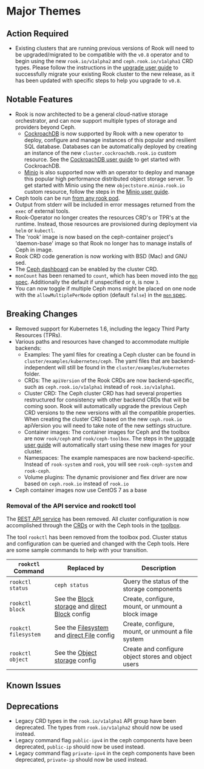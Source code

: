 # Major Themes

## Action Required

- Existing clusters that are running previous versions of Rook will need to be upgraded/migrated to be compatible with the `v0.8` operator and to begin using the new `rook.io/v1alpha2` and `ceph.rook.io/v1alpha1` CRD types.  Please follow the instructions in the [upgrade user guide](Documentation/upgrade.md) to successfully migrate your existing Rook cluster to the new release, as it has been updated with specific steps to help you upgrade to `v0.8`.

## Notable Features

- Rook is now architected to be a general cloud-native storage orchestrator, and can now support multiple types of storage and providers beyond Ceph.
  - [CockroachDB](https://www.cockroachlabs.com/) is now supported by Rook with a new operator to deploy, configure and manage instances of this popular and resilient SQL database.  Databases can be automatically deployed by creating an instance of the new `cluster.cockroachdb.rook.io` custom resource. See the [CockroachDB user guide](Documentation/cockroachdb.md) to get started with CockroachDB.
  - [Minio](https://www.minio.io/) is also supported now with an operator to deploy and manage this popular high performance distributed object storage server.  To get started with Minio using the new `objectstore.minio.rook.io` custom resource, follow the steps in the [Minio user guide](Documentation/minio-object-store.md).
- Ceph tools can be run [from any rook pod](Documentation/common-issues.md#ceph-tools).
- Output from stderr will be included in error messages returned from the `exec` of external tools.
- Rook-Operator no longer creates the resources CRD's or TPR's at the runtime. Instead, those resources are provisioned during deployment via `helm` or `kubectl`.
- The 'rook' image is now based on the ceph-container project's 'daemon-base' image so that Rook no
  longer has to manage installs of Ceph in image.
- Rook CRD code generation is now working with BSD (Mac) and GNU sed.
- The [Ceph dashboard](Documentation/ceph-dashboard.md) can be enabled by the cluster CRD.
- `monCount` has been renamed to `count`, which has been moved into the [`mon` spec](Documentation/ceph-cluster-crd.md#mon-settings). Additionally the default if unspecified or `0`, is now `3`.
- You can now toggle if multiple Ceph mons might be placed on one node with the `allowMultiplePerNode` option (default `false`) in the [`mon` spec](Documentation/ceph-cluster-crd.md#mon-settings).

## Breaking Changes

- Removed support for Kubernetes 1.6, including the legacy Third Party Resources (TPRs).
- Various paths and resources have changed to accommodate multiple backends:
  - Examples: The yaml files for creating a Ceph cluster can be found in `cluster/examples/kubernetes/ceph`. The yaml files that are backend-independent will still be found in the `cluster/examples/kubernetes` folder.
  - CRDs: The `apiVersion` of the Rook CRDs are now backend-specific, such as `ceph.rook.io/v1alpha1` instead of `rook.io/v1alpha1`.
  - Cluster CRD: The Ceph cluster CRD has had several properties restructured for consistency with other backend CRDs that will be coming soon. Rook will automatically upgrade the previous Ceph CRD versions to the new versions with all the compatible properties. When creating the cluster CRD based on the new `ceph.rook.io` apiVersion you will need to take note of the new settings structure.
  - Container images: The container images for Ceph and the toolbox are now `rook/ceph` and `rook/ceph-toolbox`.  The steps in the [upgrade user guide](Documentation/upgrade.md) will automatically start using these new images for your cluster.
  - Namespaces: The example namespaces are now backend-specific. Instead of `rook-system` and `rook`, you will see `rook-ceph-system` and `rook-ceph`.
  - Volume plugins: The dynamic provisioner and flex driver are now based on `ceph.rook.io` instead of `rook.io`
- Ceph container images now use CentOS 7 as a base

### Removal of the API service and rookctl tool

The [REST API service](https://github.com/rook/rook/issues/1122) has been removed. All cluster configuration is now accomplished through the
[CRDs](https://rook.io/docs/rook/master/crds.html) or with the Ceph tools in the [toolbox](https://rook.io/docs/rook/master/toolbox.html).

The tool `rookctl` has been removed from the toolbox pod. Cluster status and configuration can be queried and changed with the Ceph tools.
Here are some sample commands to help with your transition.

| `rookctl` Command    | Replaced by                                                                                                                       | Description                                         |
| -------------------- | --------------------------------------------------------------------------------------------------------------------------------- | --------------------------------------------------- |
| `rookctl status`     | `ceph status`                                                                                                                     | Query the status of the storage components          |
| `rookctl block`      | See the [Block storage](Documentation/block.md) and [direct Block](Documentation/direct-tools.md#block-storage-tools) config      | Create, configure, mount, or unmount a block image  |
| `rookctl filesystem` | See the [Filesystem](Documentation/filesystem.md) and [direct File](Documentation/direct-tools.md#shared-filesystem-tools) config | Create, configure, mount, or unmount a file system  |
| `rookctl object`     | See the [Object storage](Documentation/object.md) config                                                                          | Create and configure object stores and object users |

## Known Issues

## Deprecations

- Legacy CRD types in the `rook.io/v1alpha1` API group have been deprecated.  The types from
  `rook.io/v1alpha2` should now be used instead.
- Legacy command flag `public-ipv4` in the ceph components have been deprecated, `public-ip` should now be used instead.
- Legacy command flag `private-ipv4` in the ceph components have been deprecated, `private-ip` should now be used instead.
